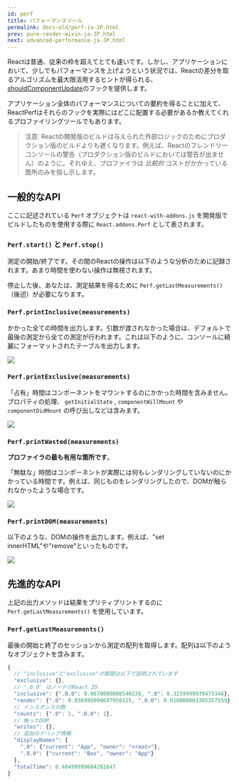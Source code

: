 ```yaml
---
id: perf
title: パフォーマンスツール
permalink: docs-old/perf-ja-JP.html
prev: pure-render-mixin-ja-JP.html
next: advanced-performance-ja-JP.html
---
```


Reactは普通、従来の枠を超えてとても速いです。しかし、アプリケーションにおいて、少しでもパフォーマンスを上げようという状況では、Reactの差分を取るアルゴリズムを最大限活用するヒントが得られる、[shouldComponentUpdate](/react/docs/component-specs.html#updating-shouldcomponentupdate)のフックを提供します。

アプリケーション全体のパフォーマンスについての要約を得ることに加えて、ReactPerfはそれらのフックを実際にはどこに配置する必要があるか教えてくれるプロファイリングツールでもあります。

> 注意:
> Reactの開発版のビルドは与えられた外部ロジックのためにプロダクション版のビルドよりも遅くなります。例えば、Reactのフレンドリーコンソールの警告（プロダクション版のビルドにおいては警告が出ません）のように。それゆえ、プロファイラは *比較的* コストがかかっている箇所のみを指し示します。

## 一般的なAPI

ここに記述されている `Perf` オブジェクトは `react-with-addons.js` を開発版でビルドしたものを使用する際に `React.addons.Perf` として表されます。

### `Perf.start()` と `Perf.stop()`
測定の開始/終了です。その間のReactの操作は以下のような分析のために記録されます。あまり時間を使わない操作は無視されます。

停止した後、あなたは、測定結果を得るために `Perf.getLastMeasurements()` （後述）が必要になります。

### `Perf.printInclusive(measurements)`
かかった全ての時間を出力します。引数が渡されなかった場合は、デフォルトで最後の測定から全ての測定が行われます。これは以下のように、コンソールに綺麗にフォーマットされたテーブルを出力します。

![](/react/img/docs/perf-inclusive.png)

### `Perf.printExclusive(measurements)`
「占有」時間はコンポーネントをマウントするのにかかった時間を含みません。プロパティの処理、 `getInitialState` , `componentWillMount` や `componentDidMount` の呼び出しなどは含みます。

![](/react/img/docs/perf-exclusive.png)

### `Perf.printWasted(measurements)`

**プロファイラの最も有用な箇所です**。

「無駄な」時間はコンポーネントが実際には何もレンダリングしていないのにかかっている時間です。例えば、同じものをレンダリングしたので、DOMが触られなかったような場合です。

![](/react/img/docs/perf-wasted.png)

### `Perf.printDOM(measurements)`
以下のような、DOMの操作を出力します。例えば、"set innerHTML"や"remove"といったものです。

![](/react/img/docs/perf-dom.png)

## 先進的なAPI

上記の出力メソッドは結果をプリティプリントするのに `Perf.getLastMeasurements()` を使用しています。

### `Perf.getLastMeasurements()`
最後の開始と終了のセッションから測定の配列を取得します。配列は以下のようなオブジェクトを含みます。

```js
{
  // "inclusive"と"exclusive"の期間は以下で説明されています
  "exclusive": {},
  // '.0.0' はノードのReact ID
  "inclusive": {".0.0": 0.0670000008540228, ".0": 0.3259999939473346},
  "render": {".0": 0.036999990697950125, ".0.0": 0.010000003385357559},
  // インスタンスの数
  "counts": {".0": 1, ".0.0": 1},
  // 触ったDOM
  "writes": {},
  // 追加のデバッグ情報
  "displayNames": {
    ".0": {"current": "App", "owner": "<root>"},
    ".0.0": {"current": "Box", "owner": "App"}
  },
  "totalTime": 0.48499999684281647
}
```
